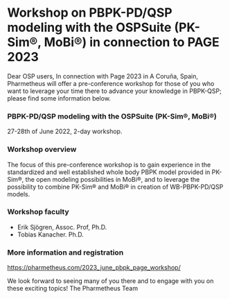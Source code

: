 # Workshop on PBPK-PD/QSP modeling with the OSPSuite (PK-Sim®, MoBi®) in connection to PAGE 2023
Dear OSP users,
In connection with Page 2023 in A Coruña, Spain, Pharmetheus will offer a pre-conference workshop for those of you who want to leverage your time there to advance your knowledge in PBPK-QSP; please find some information below.

### PBPK-PD/QSP modeling with the OSPSuite (PK-Sim®, MoBi®)

27-28th of June 2022, 2-day workshop. 


### Workshop overview
The focus of this pre-conference workshop is to gain experience in the standardized and well established whole body PBPK model provided in PK-Sim®, the open modeling possibilities in MoBi®,  and to leverage the possibility to combine  PK-Sim® and MoBi® in creation of WB-PBPK-PD/QSP models.


### Workshop faculty
* Erik Sjögren, Assoc. Prof, Ph.D.
* Tobias Kanacher. Ph.D.
### More information and registration
https://pharmetheus.com/2023_june_pbpk_page_workshop/
&nbsp;

We look forward to seeing many of you there and to engage with you on these exciting topics!
The Pharmetheus Team
